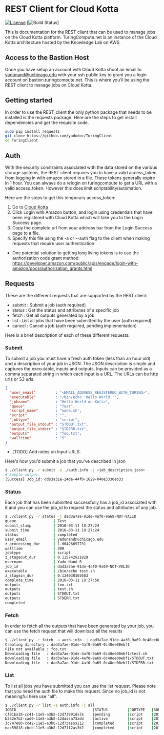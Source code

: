 # REST Client for Cloud Kotta

[![License](https://img.shields.io/badge/License-Apache%202.0-blue.svg)](https://opensource.org/licenses/Apache-2.0) [![Build Status](https://travis-ci.org/yadudoc/TuringClient.svg?branch=master)]

This is documentation for the REST client that can be used to manage jobs on the Cloud Kotta platform.
TuringCompute.net is an instance of the Cloud Kotta architecture hosted by the Knowledge Lab on AWS.

## Access to the Bastion Host

Once you have setup an account with Cloud Kotta shoot an email to yadunand@uchicago.edu with your
ssh public key to grant you a login account on bastion.turingcompute.net. This is where you'll be
using the REST client to manage jobs on Cloud Kotta.

## Getting started

In order to use the REST_client the only python package that needs to be installed is the requests package.
Here are the steps to get install dependencies and get the requisite code.

```bash
sudo pip install requests
git clone https://github.com/yadudoc/TuringClient
cd TuringClient
```

## Auth

With the security constraints associated with the data stored on the various storage systems, the REST
client requires you to have a valid access_token from logging in with amazon stored in a file. These
tokens generally expire in 1 hour. You can always do a relogin on turingcompute to get a URL with a
valid access_token. However this does limit scriptability/automation.

Here are the steps to get this temporary access_token:

1. Go to [Cloud Kotta](https://turingcompute.net/login)
2. Click Login with Amazon button, and login using credentials that have been registered with Cloud Kotta
   which will take you to the Login Success page.
3. Copy the complete url from your address bar from the Login Success page to a file.
4. Specify this file using the -a or --auth flag to the client when making requests that require user authentication.

* One potential solution to getting long living tokens is to use the authorization code grant method:
https://developer.amazon.com/public/apis/engage/login-with-amazon/docs/authorization_grants.html


## Requests

These are the different requests that are supported by the REST client:
* submit : Submit a job (auth required)
* status : Get the status and attributes of a specific job
* fetch  : Get all outputs generated by a job
* list   : List all jobs that have been submitted by the user (auth required)
* cancel : Cancel a job (auth required, pending implementation)

Here is a brief description of each of these different requests:

### Submit

To submit a job you must have a fresh auth token (less than an hour old) and a description of your
job in JSON. The JSON description is simple and captures the executable, inputs and outputs.
Inputs can be provided as a comma separated string in which each input is a URL. The URLs can
be http urls or S3 urls.

```json
{
  "user_email"         : "<EMAIL_ADDRESS_REGISTERED_WITH_TURING>",
  "executable"         : "/bin/echo 'Hello World!'",
  "jobname"            : "Hello World on Kotta",
  "queue"              : "Test",
  "script_name"        : "none.sh",
  "script"             : "", 
  "jobtype"            : "script",
  "output_file_stdout" : "STDOUT.txt",
  "output_file_stderr" : "STDERR.txt",
  "outputs"            : "foo.txt",
  "walltime"           : "5"
}
```

* [TODO] Add notes on Input URLS.

Here's how you'd submit a job that you've described in json

```bash
$ ./client.py -r submit -a ./auth.info -j <job_description.json>
# Sample output:
[Success] Job_id: dds3a31e-24de-44f0-1629-040e3330eb33
```


### Status

Each job that has been submitted successfully has a job_id associated with it
and you can use the job_id to request the status and attributes of any job.


```bash
$ ./client.py -r status -j dad3a7ae-91de-4af0-9a69-NOT-VALID
queue                 | Test
submit_stamp          | 2016-03-11 18:27:24
submit_time           | 2016-03-11 18:27:24
status                | completed
user_email            | yadunand@uchicago.edu
z_processing_dur      | 1.00426697731
walltime              | 300
jobtype               | script
z_stageout_dur        | 0.115742921829
username              | Yadu Nand B
job_id                | dad3a7ae-91de-4af0-9a69-NOT-VALID
executable            | /bin/echo test.sh
z_stagein_dur         | 0.134030103683
complete_time         | 2016-03-11 18:27:58
outputs               | foo.txt
outputs               | test.sh
outputs               | STDOUT.txt
outputs               | STDERR.txt
completed
```


### Fetch

In order to fetch all the outputs that have been generated by your job, you can
use the fetch request that will download all the results

```bash
$ ./client.py -r fetch -a auth.info -j dad3a7ae-91de-4af0-9a69-0c40ee00ebf1
Creating directory : dad3a7ae-91de-4af0-9a69-0c40ee00ebf1
File not available : foo.txt
Downloading file   : dad3a7ae-91de-4af0-9a69-0c40ee00ebf1/test.sh
Downloading file   : dad3a7ae-91de-4af0-9a69-0c40ee00ebf1/STDOUT.txt
Downloading file   : dad3a7ae-91de-4af0-9a69-0c40ee00ebf1/STDERR.txt
```


### List

To list all jobs you have submitted you can use the list request. Please note
that you need the auth file to make this request. Since no job_id is not meaningful
here use "all". 

```bash
$ ./client.py -r list -a auth.info -j all
JOBID                                   |STATUS         |JOBTYPE   |SUBMIT_STAMP
cf81ba18-cc41-11e5-a3b8-12d73991dalk    |pending        |script    |2016-02-05 19:51:13
b352e7b2-cad0-11e5-a3b8-12dassa73add    |active         |script    |2016-02-03 23:49:01
3c747e80-cc42-11e5-a3b8-12d73asss212    |completed      |script    |2016-02-05 19:54:15
eac59818-cbcd-11e5-a3b8-12d7112as3k7    |completed      |script    |2016-02-05 06:01:37
```